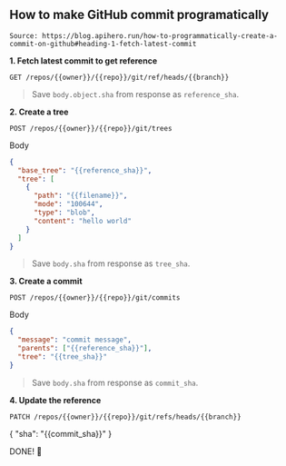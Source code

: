 ## How to make GitHub commit programatically

```
Source: https://blog.apihero.run/how-to-programmatically-create-a-commit-on-github#heading-1-fetch-latest-commit
```

**1. Fetch latest commit to get reference**

```
GET /repos/{{owner}}/{{repo}}/git/ref/heads/{{branch}}
```

> Save `body.object.sha` from response as `reference_sha`.


**2. Create a tree**

```
POST /repos/{{owner}}/{{repo}}/git/trees
```

Body
```json
{
  "base_tree": "{{reference_sha}}",
  "tree": [
    {
      "path": "{{filename}}",
      "mode": "100644",
      "type": "blob",
      "content": "hello world"
    }
  ]
}
```

> Save `body.sha` from response as `tree_sha`.

**3. Create a commit**

```
POST /repos/{{owner}}/{{repo}}/git/commits
```

Body
```json
{
  "message": "commit message",
  "parents": ["{{reference_sha}}"],
  "tree": "{{tree_sha}}"
}
```

> Save `body.sha` from response as `commit_sha`.

**4. Update the reference**

```
PATCH /repos/{{owner}}/{{repo}}/git/refs/heads/{{branch}}
```

{
  "sha": "{{commit_sha}}"
}

DONE! 🥳
